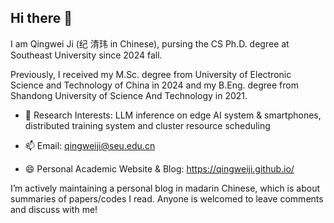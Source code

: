 ## Hi there 👋

I am Qingwei Ji (纪 清玮 in Chinese), pursing the CS Ph.D. degree at Southeast University since 2024 fall.  

Previously, I received my M.Sc. degree from University of Electronic Science and Technology of China in 2024 and my B.Eng. degree from Shandong University of Science And Technology in 2021.

- 🔭 Research Interests: LLM inference on edge AI system & smartphones, distributed training system and cluster resource scheduling
  
- 📫 Email: qingweiji@seu.edu.cn
  
- 😄 Personal Academic Website & Blog: https://qingweiji.github.io/

I’m actively maintaining a personal blog in madarin Chinese, which is about summaries of papers/codes I read. Anyone is welcomed to leave comments and discuss with me!
